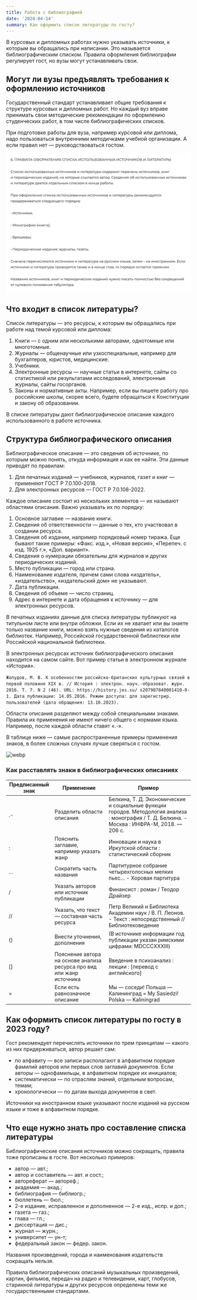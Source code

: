 ```yaml
---
title: Работа с библиографией
date: '2024-04-14'
summary: Как оформить список литературы по госту?
---
```

    
В курсовых и дипломных работах нужно указывать источники, к которым вы обращались при написании. Это называется библиографическим списком. Правила оформления библиографии регулирует гост, но вузы могут устанавливать свои.

## Могут ли вузы предъявлять требования к оформлению источников

Государственный стандарт устанавливает общие требования к структуре курсовых и дипломных работ. Но каждый вуз вправе принимать свои методические рекомендации по оформлению студенческих работ, в том числе библиографических списков.

При подготовке работы для вуза, например курсовой или диплома, надо пользоваться внутренними методичками учебной организации. А если правил нет — руководствоваться гостом.

![webp](1.webp)

## Что входит в список литературы?

Список литературы — это ресурсы, к которым вы обращались при работе над темой курсовой или диплома:

1. Книги — с одним или несколькими авторами, однотомные или многотомные.
1. Журналы — общенаучные или узкоспециальные, например для бухгалтеров, юристов, медицинские.
1. Учебники.
1. Электронные ресурсы — научные статьи в интернете, сайты со статистикой или результатами исследований, электронные журналы, сайты госорганов.
1. Законы и нормативные акты. Например, если вы пишете работу про российские школы, скорее всего, будете обращаться к Конституции и закону об образовании.

В списке литературы дают библиографическое описание каждого использованного в работе источника.

## Структура библиографического описания

Библиографическое описание — это сведения об источнике, по которым можно понять, откуда информация и как ее найти. Эти данные приводят по правилам:

1. Для печатных изданий — учебников, журналов, газет и книг — применяют ГОСТ Р 7.0.100-2018.
1. Для электронных ресурсов — ГОСТ Р 7.0.108-2022.

Каждое описание состоит из нескольких элементов — их называют областями описания. Важно указывать их по порядку:

1. Основное заглавие — название книги.
1. Сведения об ответственности — данные о тех, кто участвовал в создании ресурса.
1. Сведения об издании, например порядковый номер тиража. Еще бывают такие примеры: «Факс. изд.», «Новая версия», «Перепеч. с изд. 1925 г.», «Доп. вариант».
1. Сведения о нумерации обязательны для журналов и других периодических изданий.
1. Место публикации — город или страна.
1. Наименование издателя, причем сами слова «издатель», «издательство», «издательский дом» не указывают.
1. Дата публикации.
1. Сведения об объеме — число страниц.
1. Адрес в интернете и дата обращения к источнику — для электронных ресурсов.

В печатных изданиях данные для списка литературы публикуют на титульном листе или внутри обложки. Если их не хватает или вы знаете только название книги, можно взять нужные сведения из каталогов библиотек. Например, Российской государственной библиотеки или Российской национальной библиотеки.

В электронных ресурсах источник библиографического описания находится на самом сайте. Вот пример статьи в электронном журнале «История».

```Жолудов, М. В. К особенностям российско-британских культурных связей в первой половине XIX в. // История : электрон. науч.-образоват. журн. 2016. Т. 7. N 2 (46). URL: https://history.jes.su/ s207987840001410-0-1. Дата публикации: 14.05.2016. Режим доступа: для зарегистрир. пользователей (дата обращения: 13.10.2023).```

Области описания разделяют между собой специальными знаками. Правила их применения не имеют ничего общего с нормами языка. Например, после каждой области ставят «.-».

В таблице ниже — самые распространенные примеры применения знаков, в более сложных случаях лучше сверяться с гостом.

![webp](2.webp)

### Как расставлять знаки в библиографических описаниях

| Предписанный знак | Применение | Пример |
|----------|----------|----------|
| .-    | Разделить области описания   | Белкина, Т. Д. Экономические и социальные функции городов. Методология анализа : монография / Т. Д. Белкина. - Москва : ИНФРА-М, 2018. — 206 с.  |
| :    | Пояснить заглавие, например указать жанр   | Инновации и наука в Иркутской области : статистический сборник    |
| …    | Сократить часть названия   | Партитурное собрание четырехголосных мелких пьес… - Хоровая партитура   |
| /   | Указать авторов или источник публикации   | Финансист : роман / Теодор Драйзер   |
| //    | Указать, что текст — составная часть ресурса   | Петр Великий и Библиотека Академии наук / В. П. Леонов. - Текст : непосредственный // Библиотековедение   |
| ()    | Внести уточнения, дополнения   | (В источнике информации год публикации указан римскими цифрами: MDCCCXXXIII)   |
| []    | Пояснение автора на основе анализа ресурса про вид или жанр источника   | Введение в психоанализ : лекции : [перевод с английского]   |
| =    | Если есть равнозначное описание   | Мы — соседи! Польша — Калининград = My Sasiedzi! Polska — Kaliningrad   |

## Как оформить список литературы по госту в 2023 году?

Гост рекомендует перечислять источники по трем принципам — какого из них придерживаться, автор решает сам:

- по алфавиту — все записи располагают в алфавитном порядке фамилий авторов или первых слов заглавий документов. Если авторы — однофамильцы, в алфавитном порядке их инициалов;
- систематически — по отраслям знаний, отдельным вопросам, темам;
- хронологически — по датам выхода документов в свет.

Источники на иностранном языке указывают после изданий на русском языке и тоже в алфавитном порядке.

## Что еще нужно знать про составление списка литературы

Библиографические описания источников можно сокращать, правила тоже прописаны в госте. Вот несколько примеров:

- автор — авт.;
- автор и составитель — авт. и сост.;
- автореферат — автореф.;
- академия — акад.;
- библиография — библиогр.;
- бюллетень — бюл.;
- 2-е издание, исправленное и дополненное — 2-е изд., испр. и доп.;
- газета — газ.;
- глава — гл.;
- диссертация — дис.;
- журнал — журн.;
- университет — ун-т;
- федеральный закон — федер. закон.

Названия произведений, города и наименования издательств сокращать нельзя.

Правила библиографических описаний музыкальных произведений, картин, фильмов, передач на радио и телевидении, карт, глобусов, старинной литературы и других ресурсов определены теми же государственными стандартами.
